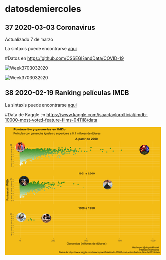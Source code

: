 # datosdemiercoles
 ##  37	2020-03-03	Coronavirus 
 Actualizado 7 de marzo 
 
 La sintaxis puede encontrarse [aqui](https://github.com/AnguloB/datosdemiercoles/blob/master/Coronavirus/coronavirus.R)

#Datos en https://github.com/CSSEGISandData/COVID-19

![Week3703032020](https://github.com/AnguloB/datosdemiercoles/blob/master/Coronavirus/confirmed_200207.gif)

 ![Week3703032020](https://github.com/AnguloB/datosdemiercoles/blob/master/Coronavirus/deaths_200207.gif)


 


 ##  38	2020-02-19	Ranking películas IMDB
 La sintaxis puede encontrarse [aqui](https://github.com/AnguloB/datosdemiercoles/blob/master/Ranking%20peliculas%20IMDB/RankingIMBD.R)

#Data de Kaggle en https://www.kaggle.com/isaactaylorofficial/imdb-10000-most-voted-feature-films-041118/data

![Week38200220](https://github.com/AnguloB/datosdemiercoles/blob/master/Ranking%20peliculas%20IMDB/IMBD_esp.png)

 
